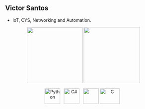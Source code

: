 ## Victor Santos

- IoT, CYS, Networking and Automation.

<div align="center">
  <img height="180" src="https://streak-stats.demolab.com?user=deVictorS&theme=tokyonight&cache_seconds=1800" />
  <img height="181cm" src="https://github-readme-stats.vercel.app/api/top-langs/?username=deVictorS&layout=compact&theme=tokyonight&cache_seconds=1800" />
</div>




<div align="center">

  <img src="https://cdn.jsdelivr.net/gh/devicons/devicon/icons/python/python-original.svg" title="Python" alt="Python" width="50" height="50"/>&nbsp;&nbsp;
  <img src="https://cdn.jsdelivr.net/gh/devicons/devicon/icons/csharp/csharp-original.svg" title="C#" alt="C#" width="50" height="50"/>&nbsp;&nbsp;
  <img src="https://cdn.jsdelivr.net/gh/devicons/devicon/icons/cplusplus/cplusplus-original.svg" height="50"/>
  <img src="https://cdn.jsdelivr.net/gh/devicons/devicon/icons/c/c-original.svg" title="C" alt="C" width="64" height="50"/>&nbsp;&nbsp;

</div>





